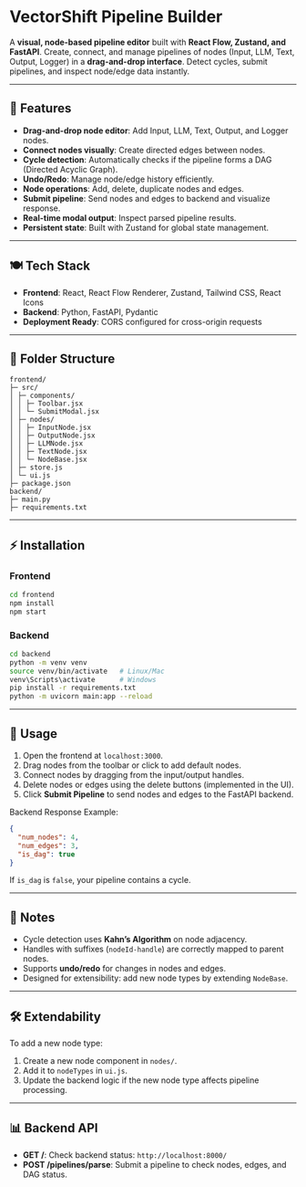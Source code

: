 # VectorShift Pipeline Builder

A **visual, node-based pipeline editor** built with **React Flow, Zustand, and FastAPI**.
Create, connect, and manage pipelines of nodes (Input, LLM, Text, Output, Logger) in a **drag-and-drop interface**. Detect cycles, submit pipelines, and inspect node/edge data instantly.

---

## 🚀 Features

* **Drag-and-drop node editor**: Add Input, LLM, Text, Output, and Logger nodes.
* **Connect nodes visually**: Create directed edges between nodes.
* **Cycle detection**: Automatically checks if the pipeline forms a DAG (Directed Acyclic Graph).
* **Undo/Redo**: Manage node/edge history efficiently.
* **Node operations**: Add, delete, duplicate nodes and edges.
* **Submit pipeline**: Send nodes and edges to backend and visualize response.
* **Real-time modal output**: Inspect parsed pipeline results.
* **Persistent state**: Built with Zustand for global state management.

---
## 🍽 Tech Stack

* **Frontend**: React, React Flow Renderer, Zustand, Tailwind CSS, React Icons
* **Backend**: Python, FastAPI, Pydantic
* **Deployment Ready**: CORS configured for cross-origin requests

---

## 📁 Folder Structure

```
frontend/
├─ src/
│ ├─ components/
│ │ ├─ Toolbar.jsx
│ │ └─ SubmitModal.jsx
│ ├─ nodes/
│ │ ├─ InputNode.jsx
│ │ ├─ OutputNode.jsx
│ │ ├─ LLMNode.jsx
│ │ ├─ TextNode.jsx
│ │ └─ NodeBase.jsx
│ ├─ store.js
│ └─ ui.js
├─ package.json
backend/
├─ main.py
├─ requirements.txt
```

---

## ⚡ Installation

### Frontend

```bash
cd frontend
npm install
npm start
```

### Backend

```bash
cd backend
python -m venv venv
source venv/bin/activate   # Linux/Mac
venv\Scripts\activate      # Windows
pip install -r requirements.txt
python -m uvicorn main:app --reload
```

---

## 🎨 Usage

1. Open the frontend at `localhost:3000`.
2. Drag nodes from the toolbar or click to add default nodes.
3. Connect nodes by dragging from the input/output handles.
4. Delete nodes or edges using the delete buttons (implemented in the UI).
5. Click **Submit Pipeline** to send nodes and edges to the FastAPI backend.

Backend Response Example:

```json
{
  "num_nodes": 4,
  "num_edges": 3,
  "is_dag": true
}
```

If `is_dag` is `false`, your pipeline contains a cycle.

---

## 🧠 Notes

* Cycle detection uses **Kahn’s Algorithm** on node adjacency.
* Handles with suffixes (`nodeId-handle`) are correctly mapped to parent nodes.
* Supports **undo/redo** for changes in nodes and edges.
* Designed for extensibility: add new node types by extending `NodeBase`.

---

## 🛠 Extendability

To add a new node type:

1. Create a new node component in `nodes/`.
2. Add it to `nodeTypes` in `ui.js`.
3. Update the backend logic if the new node type affects pipeline processing.

---

## 📊 Backend API

* **GET /**: Check backend status: `http://localhost:8000/`
* **POST /pipelines/parse**: Submit a pipeline to check nodes, edges, and DAG status.
